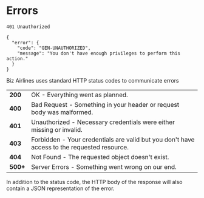 # Errors
```
401 Unauthorized
```
```
{
  "error": {
    "code": "GEN-UNAUTHORIZED",
    "message": "You don't have enough privileges to perform this action."
  }
}
```

Biz Airlines uses standard HTTP status codes to communicate errors

|         |   |
|---------|---|
| **200** | OK - Everything went as planned. |
| **400** | Bad Request - Something in your header or request body was malformed. |
| **401** | Unauthorized - Necessary credentials were either missing or invalid. |
| **403** | Forbidden - Your credentials are valid but you don't have access to the requested resource. |
| **404** | Not Found - The requested object doesn't exist. |
| **500+** | Server Errors - Something went wrong on our end. |

In addition to the status code, the HTTP body of the response will also contain a JSON representation of the error.
